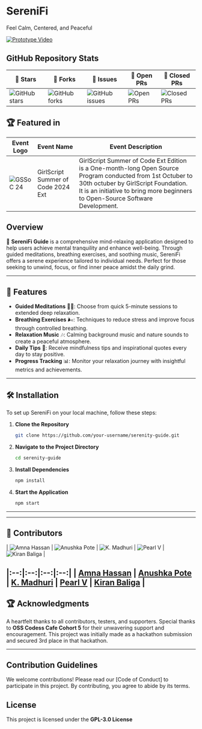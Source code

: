# SereniFi  
Feel Calm, Centered, and Peaceful

[![Prototype Video](https://img.shields.io/badge/Watch-Prototype_Video-red)](https://www.youtube.com/watch?v=j4-efJYhnzs)


## GitHub Repository Stats

| 🌟 **Stars** | 🍴 **Forks** | 🐛 **Issues** | 🔔 **Open PRs** | 🔕 **Closed PRs** |
|--------------|--------------|---------------|-----------------|------------------|
| ![GitHub stars](https://img.shields.io/badge/stars-2-blue) | ![GitHub forks](https://img.shields.io/badge/forks-1-brightgreen) | ![GitHub issues](https://img.shields.io/badge/issues-0-red) | ![Open PRs](https://img.shields.io/badge/pull%20requests-0-yellow) | ![Closed PRs](https://img.shields.io/badge/pull%20requests-2-lightgrey) |

## 🏆 Featured in

| Event Logo | Event Name                          | Event Description                                                                                                                                                       |
|------------|-------------------------------------|-------------------------------------------------------------------------------------------------------------------------------------------------------------------------|
| ![GSSoC 24](https://gssoc.girlscript.tech/GS_logo_Black.svg) | GirlScript Summer of Code 2024 Ext | GirlScript Summer of Code Ext Edition is a One-month-long Open Source Program conducted from 1st Octuber to 30th octuber by GirlScript Foundation. It is an initiative to bring more beginners to Open-Source Software Development. |


## Overview  
📜 **SereniFi Guide** is a comprehensive mind-relaxing application designed to help users achieve mental tranquility and enhance well-being. Through guided meditations, breathing exercises, and soothing music, SereniFi offers a serene experience tailored to individual needs. Perfect for those seeking to unwind, focus, or find inner peace amidst the daily grind.

---

## 🌟 Features  
- **Guided Meditations** 🧘‍♂️: Choose from quick 5-minute sessions to extended deep relaxation.
- **Breathing Exercises** 🌬️: Techniques to reduce stress and improve focus through controlled breathing.
- **Relaxation Music** 🎶: Calming background music and nature sounds to create a peaceful atmosphere.
- **Daily Tips** 🌱: Receive mindfulness tips and inspirational quotes every day to stay positive.
- **Progress Tracking** 📊: Monitor your relaxation journey with insightful metrics and achievements.

---

## 🛠️ Installation

To set up SereniFi on your local machine, follow these steps:

1. **Clone the Repository**  
   ```bash
   git clone https://github.com/your-username/serenity-guide.git
   ```

2. **Navigate to the Project Directory**  
   ```bash
   cd serenity-guide
   ```

3. **Install Dependencies**  
   ```bash
   npm install
   ```

4. **Start the Application**  
   ```bash
   npm start
   ```

---

---

## 🌟 Contributors

| ![Amna Hassan](https://avatars.githubusercontent.com/Amna-Hassan04?s=50) | ![Anushka Pote](https://avatars.githubusercontent.com/Anushka-Pote?s=50) | ![K. Madhuri](https://avatars.githubusercontent.com/pearll12?s=50) | ![Pearl V](https://avatars.githubusercontent.com/madhurik04?s=50) | ![Kiran Baliga](https://avatars.githubusercontent.com/KiranBaliga?s=50) | 


|:--:|:--:|:--:|:--:|
| [Amna Hassan](https://github.com/Amna-Hassan04) | [Anushka Pote](https://github.com/username2) | [K. Madhuri](https://github.com/username3) | [Pearl V](https://github.com/username4) |
[Kiran Baliga](https://github.com/KiranBaliga) | 
---

## 🏆 Acknowledgments  

A heartfelt thanks to all contributors, testers, and supporters. Special thanks to **OSS Codess Cafe Cohort 5** for their unwavering support and encouragement. This project was initially made as a hackathon submission and secured 3rd place in that hackathon. 

---

## Contribution Guidelines  
We welcome contributions! Please read our [Code of Conduct] to participate in this project. By contributing, you agree to abide by its terms.

## License  
This project is licensed under the **GPL-3.0 License**
